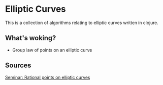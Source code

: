 # Elliptic Curves

This is a collection of algorithms relating to elliptic curves written
in clojure.

## What's woking?

- Group law of points on an elliptic curve

## Sources

[Seminar: Rational points on elliptic curves](https://github.com/quoteme/rpoec)

